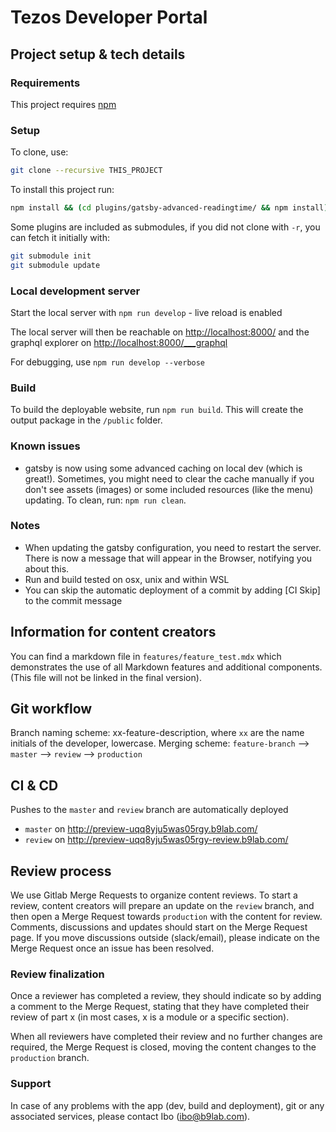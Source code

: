 # Tezos Developer Portal

## Project setup & tech details

### Requirements
This project requires [npm](https://www.npmjs.com/get-npm)

### Setup

To clone, use:
```sh
git clone --recursive THIS_PROJECT
```
To install this project run:
```sh
npm install && (cd plugins/gatsby-advanced-readingtime/ && npm install)
```

Some plugins are included as submodules, if you did not clone with `-r`, you can fetch it initially with:

```sh
git submodule init
git submodule update
```


### Local development server
Start the local server with `npm run develop` - live reload is enabled

The local server will then be reachable on [http://localhost:8000/](http://localhost:8000/) and the graphql explorer on [http://localhost:8000/___graphql](http://localhost:8000/___graphql)

For debugging, use `npm run develop --verbose`

### Build
To build the deployable website, run `npm run build`. This will create the output package in the `/public` folder.

### Known issues
* gatsby is now using some advanced caching on local dev (which is great!). Sometimes, you might need to clear the cache manually if you don't see assets (images) or some included resources (like the menu) updating. To clean, run: `npm run clean`.

### Notes
* When updating the gatsby configuration, you need to restart the server. There is now a message that will appear in the Browser, notifying you about this.
* Run and build tested on osx, unix and within WSL
* You can skip the automatic deployment of a commit by adding [CI Skip] to the commit message

## Information for content creators
You can find a markdown file in `features/feature_test.mdx` which demonstrates the use of all Markdown features and additional components. (This file will not be linked in the final version).

## Git workflow
Branch naming scheme: xx-feature-description, where `xx` are the name initials of the developer, lowercase.
Merging scheme: `feature-branch` --> `master` --> `review` --> `production`

## CI & CD
Pushes to the `master` and `review` branch are automatically deployed
* `master` on http://preview-uqq8yju5was05rgy.b9lab.com/
* `review` on http://preview-uqq8yju5was05rgy-review.b9lab.com/

## Review process
We use Gitlab Merge Requests to organize content reviews. To start a review, content creators will prepare an update on the `review` branch, and then open a Merge Request towards `production` with the content for review. Comments, discussions and updates should start on the Merge Request page. If you move discussions outside (slack/email), please indicate on the Merge Request once an issue has been resolved.

### Review finalization
Once a reviewer has completed a review, they should indicate so by adding a comment to the Merge Request, stating that they have completed their review of part x (in most cases, x is a module or a specific section).

When all reviewers have completed their review and no further changes are required, the Merge Request is closed, moving the content changes to the `production` branch.

### Support
In case of any problems with the app (dev, build and deployment), git or any associated services, please contact Ibo (ibo@b9lab.com).
